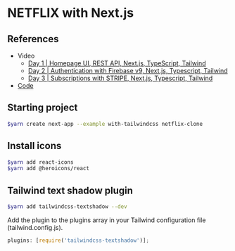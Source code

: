 # NETFLIX with Next.js

## References

- Video
  - [Day 1 | Homepage UI, REST API, Next.js, TypeScript, Tailwind](https://www.youtube.com/watch?v=cwqNAkwhKqw)
  - [Day 2 | Authentication with Firebase v9, Next.js, Typescript, Tailwind](https://www.youtube.com/watch?v=BbTyUo99Qvs&t=6s)
  - [Day 3 | Subscriptions with STRIPE, Next.js, Typescript, Tailwind](https://www.youtube.com/watch?v=rhvoRP63QVI)
- [Code](https://github.com/lukef7fywmrp/netflix-redesign)

## Starting project

```sh
$yarn create next-app --example with-tailwindcss netflix-clone
```

## Install icons

```sh
$yarn add react-icons
$yarn add @heroicons/react
```

## Tailwind text shadow plugin

```sh
$yarn add tailwindcss-textshadow --dev

```

Add the plugin to the plugins array in your Tailwind configuration file (tailwind.config.js).

```js
plugins: [require('tailwindcss-textshadow')];
```
